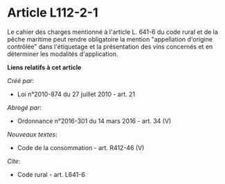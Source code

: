 # Article L112-2-1

Le cahier des charges mentionné à l'article L. 641-6 du code rural et de la pêche maritime peut rendre obligatoire la mention
"appellation d'origine contrôlée” dans l'étiquetage et la présentation des vins concernés et en déterminer les modalités
d'application.

**Liens relatifs à cet article**

_Créé par_:

  - Loi n°2010-874 du 27 juillet 2010 - art. 21

_Abrogé par_:

  - Ordonnance n°2016-301 du 14 mars 2016 - art. 34 (V)

_Nouveaux textes_:

  - Code de la consommation - art. R412-46 (V)

_Cite_:

  - Code rural - art. L641-6
